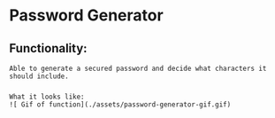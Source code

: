 # Password Generator 

## Functionality: 
    Able to generate a secured password and decide what characters it should include.

### 
    What it looks like:
    ![ Gif of function](./assets/password-generator-gif.gif)

